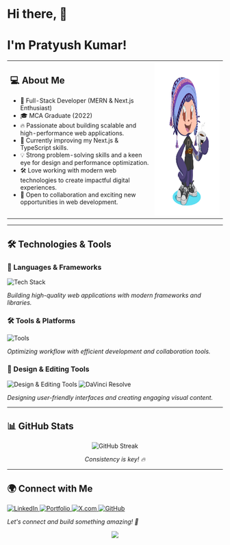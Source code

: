 # Hi there, 👋

<h1 align="left">I'm Pratyush Kumar!</h1>

<table>
  <tr>
    <td valign="top">
      <h2>💻 About Me</h2>
      <ul>
        <li>🚀 Full-Stack Developer (MERN & Next.js Enthusiast)</li>
        <li>🎓 MCA Graduate (2022)</li>
        <li>🔥 Passionate about building scalable and high-performance web applications.</li>
        <li>🌱 Currently improving my Next.js & TypeScript skills.</li>
        <li>💡 Strong problem-solving skills and a keen eye for design and performance optimization.</li>
        <li>🛠️ Love working with modern web technologies to create impactful digital experiences.</li>
        <li>📜 Open to collaboration and exciting new opportunities in web development.</li>
      </ul>
    </td>
    <td valign="top">
      <img src="https://github.com/Glitchier/Glitchier/blob/main/octocat-1741592344314.png" width="360" height="360" alt="Octocat" />
    </td>
  </tr>
</table>

---

## 🛠️ Technologies & Tools

### 🚀 Languages & Frameworks
<p align="left">
  <img src="https://skillicons.dev/icons?i=js,ts,react,nextjs,nodejs,express,mongodb,redux,mysql,postgres,cpp,java,python" alt="Tech Stack" />
</p>
<p><em>Building high-quality web applications with modern frameworks and libraries.</em></p>

### 🛠️ Tools & Platforms
<p align="left">
  <img src="https://skillicons.dev/icons?i=git,github,docker,postman,vscode" alt="Tools" />
</p>
<p><em>Optimizing workflow with efficient development and collaboration tools.</em></p>

### 🎨 Design & Editing Tools
<p align="left">
  <img src="https://skillicons.dev/icons?i=figma,ai,ps" alt="Design & Editing Tools" />
  <img src="https://upload.wikimedia.org/wikipedia/commons/9/90/DaVinci_Resolve_17_logo.svg" width="40" height="40" alt="DaVinci Resolve"/>
</p>
<p><em>Designing user-friendly interfaces and creating engaging visual content.</em></p>

---

## 📊 GitHub Stats
<p align="center">  
  <img src="https://github-readme-streak-stats.herokuapp.com/?user=Glitchier&theme=algolia" alt="GitHub Streak"/>  
</p>
<p align="center"><em>Consistency is key! 🔥</em></p>

---

## 🌍 Connect with Me
<p align="left">
  <a href="https://www.linkedin.com/in/pratyush-kumar-2059071b6">
    <img src="https://upload.wikimedia.org/wikipedia/commons/c/ca/LinkedIn_logo_initials.png" width="40" height="40" alt="LinkedIn"/>
  </a>
  <a href="#">
    <img src="https://upload.wikimedia.org/wikipedia/commons/c/c4/Globe_icon.svg" width="40" height="40" alt="Portfolio"/>
  </a>
  <a href="https://twitter.com/pratyush_K9">
    <img src="https://upload.wikimedia.org/wikipedia/commons/5/53/X_logo_2023_original.svg" width="40" height="40" alt="X.com"/>
  </a>
  <a href="https://github.com/Glitchier">
    <img src="https://upload.wikimedia.org/wikipedia/commons/9/91/Octicons-mark-github.svg" width="40" height="40" alt="GitHub"/>
  </a>
</p>
<p><em>Let's connect and build something amazing! 🚀</em></p>

<p align="center">
  <img src="https://raw.githubusercontent.com/abhisheknaiidu/abhisheknaiidu/master/code.gif" width="400"/>
</p>
